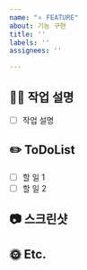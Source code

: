 ```yaml
---
name: "⭐️ FEATURE"
about: 기능 구현
title: ''
labels: ''
assignees: ''

---
```


<!-- 제목은 [FE], [BE]를 먼저 써주시고, 설명을 써주세요  -->
<!-- 예시) [BE] admin페이지 수정 -->
<!-- 체크박스 채우기 예시: - [ ]   ->   - [x] -->

<!-- 필수 사항 -->

## 👨‍💻 작업 설명 
- [ ] 작업 설명

## ✏️ ToDoList

- [ ] 할 일 1
- [ ] 할 일 2

<!-- 선택 사항 -->

##  📷 스크린샷

## 🌞 Etc.
